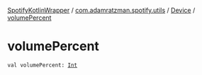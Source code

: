 [SpotifyKotlinWrapper](../../index.md) / [com.adamratzman.spotify.utils](../index.md) / [Device](index.md) / [volumePercent](./volume-percent.md)

# volumePercent

`val volumePercent: `[`Int`](https://kotlinlang.org/api/latest/jvm/stdlib/kotlin/-int/index.html)